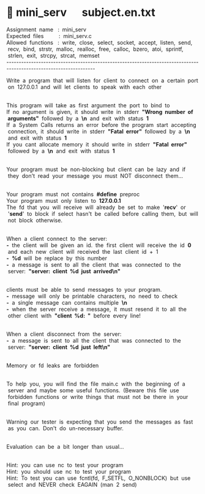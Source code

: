 # 📌 mini_serv &nbsp;&nbsp;&nbsp;&nbsp;&nbsp;subject.en.txt
<p>
Assignment &nbsp;name&nbsp;&nbsp; : &nbsp;mini_serv<br>
Expected &nbsp;files&nbsp;&nbsp;&nbsp;&nbsp;&nbsp;&nbsp;&nbsp;&nbsp;&nbsp;&nbsp;: &nbsp;mini_serv.c<br>
Allowed &nbsp;functions &nbsp;&nbsp;: &nbsp;write, &nbsp;close, &nbsp;select, &nbsp;socket, &nbsp;accept, &nbsp;listen, &nbsp;send, &nbsp;recv, &nbsp;bind, &nbsp;strstr, &nbsp;malloc, &nbsp;realloc, &nbsp;free, &nbsp;calloc, &nbsp;bzero, &nbsp;atoi, &nbsp;sprintf, &nbsp;strlen, &nbsp;exit, &nbsp;strcpy, &nbsp;strcat, &nbsp;memset<br>
------------------------------------------------------------------------------------------------------------------
</p>
<p>
Write &nbsp;a &nbsp;program &nbsp;that &nbsp;will &nbsp;listen &nbsp;for &nbsp;client &nbsp;to &nbsp;connect &nbsp;on &nbsp;a &nbsp;certain &nbsp;port &nbsp;on &nbsp;127.0.0.1 &nbsp;and &nbsp;will &nbsp;let &nbsp;clients &nbsp;to &nbsp;speak &nbsp;with &nbsp;each &nbsp;other <br><br>

This &nbsp;program &nbsp;will &nbsp;take &nbsp;as &nbsp;first &nbsp;argument &nbsp;the &nbsp;port &nbsp;to &nbsp;bind &nbsp;to <br>
If &nbsp;no &nbsp;argument &nbsp;is &nbsp;given, &nbsp;it &nbsp;should &nbsp;write &nbsp;in &nbsp;stderr &nbsp;<b>"Wrong &nbsp;number &nbsp;of &nbsp;arguments"</b> &nbsp;followed &nbsp;by &nbsp;a &nbsp;<b>\n</b> &nbsp;and &nbsp;exit &nbsp;with &nbsp;status &nbsp;<b>1</b> <br>
If &nbsp;a &nbsp;System &nbsp;Calls &nbsp;returns &nbsp;an &nbsp;error &nbsp;before &nbsp;the &nbsp;program &nbsp;start &nbsp;accepting &nbsp;connection, &nbsp;it &nbsp;should &nbsp;write &nbsp;in &nbsp;stderr &nbsp;<b>"Fatal &nbsp;error"</b> &nbsp;followed &nbsp;by &nbsp;a &nbsp;<b>\n</b> &nbsp;and &nbsp;exit &nbsp;with &nbsp;status &nbsp;<b>1</b> <br>
If &nbsp;you &nbsp;cant &nbsp;allocate &nbsp;memory &nbsp;it &nbsp;should &nbsp;write &nbsp;in &nbsp;stderr &nbsp;<b>"Fatal &nbsp;error"</b> &nbsp;followed &nbsp;by &nbsp;a &nbsp;<b>\n</b> &nbsp;and &nbsp;exit &nbsp;with &nbsp;status &nbsp;<b>1</b> <br><br>

Your &nbsp;program &nbsp;must &nbsp;be &nbsp;non-blocking &nbsp;but &nbsp;client &nbsp;can &nbsp;be &nbsp;lazy &nbsp;and &nbsp;if &nbsp;they &nbsp;don't &nbsp;read &nbsp;your &nbsp;message &nbsp;you &nbsp;must &nbsp;NOT &nbsp;disconnect &nbsp;them... <br><br>

Your &nbsp;program &nbsp;must &nbsp;not &nbsp;contains &nbsp;<b>#define</b> &nbsp;preproc <br>
Your &nbsp;program &nbsp;must &nbsp;only &nbsp;listen &nbsp;to &nbsp;<b>127.0.0.1</b> <br>
The &nbsp;fd &nbsp;that &nbsp;you &nbsp;will &nbsp;receive &nbsp;will &nbsp;already &nbsp;be &nbsp;set &nbsp;to &nbsp;make &nbsp;'<b>recv</b>' &nbsp;or &nbsp;'<b>send</b>' &nbsp;to &nbsp;block &nbsp;if &nbsp;select &nbsp;hasn't &nbsp;be &nbsp;called &nbsp;before &nbsp;calling &nbsp;them, &nbsp;but &nbsp;will &nbsp;not &nbsp;block &nbsp;otherwise. <br><br>

When &nbsp;a &nbsp;client &nbsp;connect &nbsp;to &nbsp;the &nbsp;server: <br>
<b>-</b> &nbsp;the &nbsp;client &nbsp;will &nbsp;be &nbsp;given &nbsp;an &nbsp;id. &nbsp;the &nbsp;first &nbsp;client &nbsp;will &nbsp;receive &nbsp;the &nbsp;id &nbsp;<b>0</b> &nbsp;and &nbsp;each &nbsp;new &nbsp;client &nbsp;will &nbsp;received &nbsp;the &nbsp;last &nbsp;client &nbsp;id &nbsp;+ &nbsp;1 <br>
<b>-</b> &nbsp;<b>%d</b> &nbsp;will &nbsp;be &nbsp;replace &nbsp;by &nbsp;this &nbsp;number <br>
<b>-</b> &nbsp;a &nbsp;message &nbsp;is &nbsp;sent &nbsp;to &nbsp;all &nbsp;the &nbsp;client &nbsp;that &nbsp;was &nbsp;connected &nbsp;to &nbsp;the &nbsp;server: &nbsp;<b>"server: &nbsp;client &nbsp;%d &nbsp;just &nbsp;arrived\n"</b> <br><br>

clients &nbsp;must &nbsp;be &nbsp;able &nbsp;to &nbsp;send &nbsp;messages &nbsp;to &nbsp;your &nbsp;program. <br>
<b>-</b> &nbsp;message &nbsp;will &nbsp;only &nbsp;be &nbsp;printable &nbsp;characters, &nbsp;no &nbsp;need &nbsp;to &nbsp;check <br>
<b>-</b> &nbsp;a &nbsp;single &nbsp;message &nbsp;can &nbsp;contains &nbsp;multiple &nbsp;<b>\n</b> <br>
<b>-</b> &nbsp;when &nbsp;the &nbsp;server &nbsp;receive &nbsp;a &nbsp;message, &nbsp;it &nbsp;must &nbsp;resend &nbsp;it &nbsp;to &nbsp;all &nbsp;the &nbsp;other &nbsp;client &nbsp;with &nbsp;<b>"client &nbsp;%d: &nbsp;"</b> &nbsp;before &nbsp;every &nbsp;line! <br><br>

When &nbsp;a &nbsp;client &nbsp;disconnect &nbsp;from &nbsp;the &nbsp;server: <br>
<b>-</b> &nbsp;a &nbsp;message &nbsp;is &nbsp;sent &nbsp;to &nbsp;all &nbsp;the &nbsp;client &nbsp;that &nbsp;was &nbsp;connected &nbsp;to &nbsp;the &nbsp;server: &nbsp;<b>"server: &nbsp;client &nbsp;%d &nbsp;just &nbsp;left\n"</b> <br><br>

Memory &nbsp;or &nbsp;fd &nbsp;leaks &nbsp;are &nbsp;forbidden <br><br>

To &nbsp;help &nbsp;you, &nbsp;you &nbsp;will &nbsp;find &nbsp;the &nbsp;file &nbsp;main.c &nbsp;with &nbsp;the &nbsp;beginning &nbsp;of &nbsp;a &nbsp;server &nbsp;and &nbsp;maybe &nbsp;some &nbsp;useful &nbsp;functions. &nbsp;(Beware &nbsp;this &nbsp;file &nbsp;use &nbsp;forbidden &nbsp;functions &nbsp;or &nbsp;write &nbsp;things &nbsp;that &nbsp;must &nbsp;not &nbsp;be &nbsp;there &nbsp;in &nbsp;your &nbsp;final &nbsp;program) <br><br>

Warning &nbsp;our &nbsp;tester &nbsp;is &nbsp;expecting &nbsp;that &nbsp;you &nbsp;send &nbsp;the &nbsp;messages &nbsp;as &nbsp;fast &nbsp;as &nbsp;you &nbsp;can. &nbsp;Don't &nbsp;do &nbsp;un-necessary &nbsp;buffer. <br><br>

Evaluation &nbsp;can &nbsp;be &nbsp;a &nbsp;bit &nbsp;longer &nbsp;than &nbsp;usual... <br><br>

Hint: &nbsp;you &nbsp;can &nbsp;use &nbsp;nc &nbsp;to &nbsp;test &nbsp;your &nbsp;program <br>
Hint: &nbsp;you &nbsp;should &nbsp;use &nbsp;nc &nbsp;to &nbsp;test &nbsp;your &nbsp;program <br>
Hint: &nbsp;To &nbsp;test &nbsp;you &nbsp;can &nbsp;use &nbsp;fcntl(fd, &nbsp;F_SETFL, &nbsp;O_NONBLOCK) &nbsp;but &nbsp;use &nbsp;select &nbsp;and &nbsp;NEVER &nbsp;check &nbsp;EAGAIN &nbsp;(man &nbsp;2 &nbsp;send) <br>
</p>
